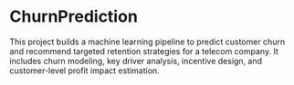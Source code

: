 # ChurnPrediction
This project builds a machine learning pipeline to predict customer churn and recommend targeted retention strategies for a telecom company. It includes churn modeling, key driver analysis, incentive design, and customer-level profit impact estimation.
